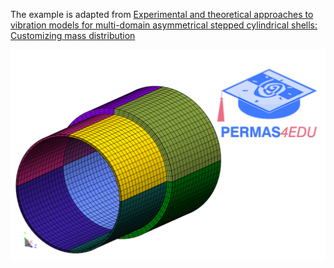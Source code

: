 The  example is adapted from [Experimental and theoretical approaches to vibration models for multi-domain asymmetrical stepped cylindrical shells: Customizing mass distribution](http://dx.doi.org/10.1177/10775463251345006)

![Stepped cylindrical shell](exp1_edu.png)

